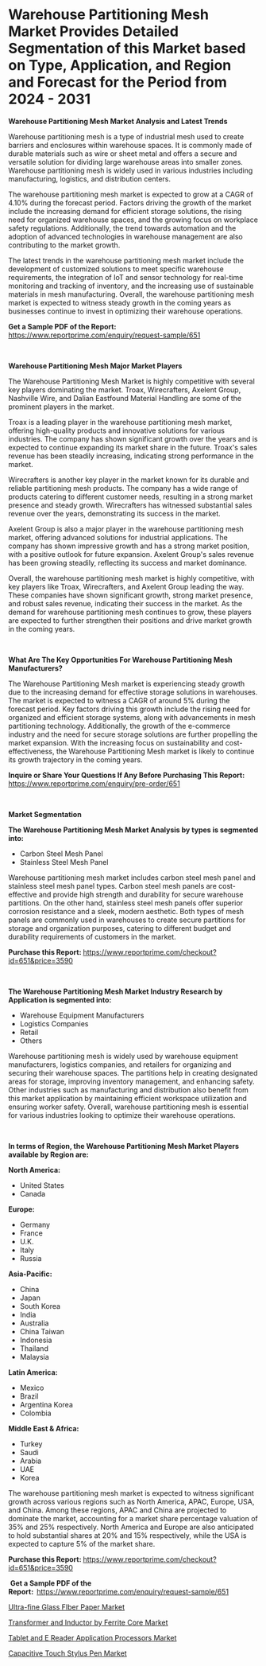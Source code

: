 <p><h1>Warehouse Partitioning Mesh Market Provides Detailed Segmentation of this Market based on Type, Application, and Region and Forecast for the Period from 2024 - 2031</h1></p><p><strong>Warehouse Partitioning Mesh Market Analysis and Latest Trends</strong></p>
<p><p>Warehouse partitioning mesh is a type of industrial mesh used to create barriers and enclosures within warehouse spaces. It is commonly made of durable materials such as wire or sheet metal and offers a secure and versatile solution for dividing large warehouse areas into smaller zones. Warehouse partitioning mesh is widely used in various industries including manufacturing, logistics, and distribution centers.</p><p>The warehouse partitioning mesh market is expected to grow at a CAGR of 4.10% during the forecast period. Factors driving the growth of the market include the increasing demand for efficient storage solutions, the rising need for organized warehouse spaces, and the growing focus on workplace safety regulations. Additionally, the trend towards automation and the adoption of advanced technologies in warehouse management are also contributing to the market growth.</p><p>The latest trends in the warehouse partitioning mesh market include the development of customized solutions to meet specific warehouse requirements, the integration of IoT and sensor technology for real-time monitoring and tracking of inventory, and the increasing use of sustainable materials in mesh manufacturing. Overall, the warehouse partitioning mesh market is expected to witness steady growth in the coming years as businesses continue to invest in optimizing their warehouse operations.</p></p>
<p><strong>Get a Sample PDF of the Report:&nbsp;</strong> <a href="https://www.reportprime.com/enquiry/request-sample/651">https://www.reportprime.com/enquiry/request-sample/651</a></p>
<p>&nbsp;</p>
<p><strong>Warehouse Partitioning Mesh Major Market Players</strong></p>
<p><p>The Warehouse Partitioning Mesh Market is highly competitive with several key players dominating the market. Troax, Wirecrafters, Axelent Group, Nashville Wire, and Dalian Eastfound Material Handling are some of the prominent players in the market. </p><p>Troax is a leading player in the warehouse partitioning mesh market, offering high-quality products and innovative solutions for various industries. The company has shown significant growth over the years and is expected to continue expanding its market share in the future. Troax's sales revenue has been steadily increasing, indicating strong performance in the market.</p><p>Wirecrafters is another key player in the market known for its durable and reliable partitioning mesh products. The company has a wide range of products catering to different customer needs, resulting in a strong market presence and steady growth. Wirecrafters has witnessed substantial sales revenue over the years, demonstrating its success in the market.</p><p>Axelent Group is also a major player in the warehouse partitioning mesh market, offering advanced solutions for industrial applications. The company has shown impressive growth and has a strong market position, with a positive outlook for future expansion. Axelent Group's sales revenue has been growing steadily, reflecting its success and market dominance.</p><p>Overall, the warehouse partitioning mesh market is highly competitive, with key players like Troax, Wirecrafters, and Axelent Group leading the way. These companies have shown significant growth, strong market presence, and robust sales revenue, indicating their success in the market. As the demand for warehouse partitioning mesh continues to grow, these players are expected to further strengthen their positions and drive market growth in the coming years.</p></p>
<p>&nbsp;</p>
<p><strong>What Are The Key Opportunities For Warehouse Partitioning Mesh Manufacturers?</strong></p>
<p><p>The Warehouse Partitioning Mesh market is experiencing steady growth due to the increasing demand for effective storage solutions in warehouses. The market is expected to witness a CAGR of around 5% during the forecast period. Key factors driving this growth include the rising need for organized and efficient storage systems, along with advancements in mesh partitioning technology. Additionally, the growth of the e-commerce industry and the need for secure storage solutions are further propelling the market expansion. With the increasing focus on sustainability and cost-effectiveness, the Warehouse Partitioning Mesh market is likely to continue its growth trajectory in the coming years.</p></p>
<p><strong>Inquire or Share Your Questions If Any Before Purchasing This Report:</strong> <a href="https://www.reportprime.com/enquiry/pre-order/651">https://www.reportprime.com/enquiry/pre-order/651</a></p>
<p>&nbsp;</p>
<p><strong>Market Segmentation</strong></p>
<p><strong>The Warehouse Partitioning Mesh Market Analysis by types is segmented into:</strong></p>
<p><ul><li>Carbon Steel Mesh Panel</li><li>Stainless Steel Mesh Panel</li></ul></p>
<p><p>Warehouse partitioning mesh market includes carbon steel mesh panel and stainless steel mesh panel types. Carbon steel mesh panels are cost-effective and provide high strength and durability for secure warehouse partitions. On the other hand, stainless steel mesh panels offer superior corrosion resistance and a sleek, modern aesthetic. Both types of mesh panels are commonly used in warehouses to create secure partitions for storage and organization purposes, catering to different budget and durability requirements of customers in the market.</p></p>
<p><strong>Purchase this Report:&nbsp;</strong><a href="https://www.reportprime.com/checkout?id=651&price=3590">https://www.reportprime.com/checkout?id=651&price=3590</a></p>
<p>&nbsp;</p>
<p><strong>The Warehouse Partitioning Mesh Market Industry Research by Application is segmented into:</strong></p>
<p><ul><li>Warehouse Equipment Manufacturers</li><li>Logistics Companies</li><li>Retail</li><li>Others</li></ul></p>
<p><p>Warehouse partitioning mesh is widely used by warehouse equipment manufacturers, logistics companies, and retailers for organizing and securing their warehouse spaces. The partitions help in creating designated areas for storage, improving inventory management, and enhancing safety. Other industries such as manufacturing and distribution also benefit from this market application by maintaining efficient workspace utilization and ensuring worker safety. Overall, warehouse partitioning mesh is essential for various industries looking to optimize their warehouse operations.</p></p>
<p>&nbsp;</p>
<p><strong>In terms of Region, the Warehouse Partitioning Mesh Market Players available by Region are:</strong></p>
<p>
    <p> <strong> North America: </strong>
        <ul>
            <li>United States</li>
            <li>Canada</li>
        </ul>
        </p> 
    <p> <strong> Europe: </strong>
        <ul>
            <li>Germany</li>
            <li>France</li>
            <li>U.K.</li>
            <li>Italy</li>
            <li>Russia</li>
        </ul>
        </p> 
    <p> <strong> Asia-Pacific: </strong>
        <ul>
            <li>China</li>
            <li>Japan</li>
            <li>South Korea</li>
            <li>India</li>
            <li>Australia</li>
            <li>China Taiwan</li>
            <li>Indonesia</li>
            <li>Thailand</li>
            <li>Malaysia</li>
        </ul>
        </p> 
    <p> <strong> Latin America: </strong>
        <ul>
            <li>Mexico</li>
            <li>Brazil</li>
            <li>Argentina Korea</li>
            <li>Colombia</li>
        </ul>
        </p> 
    <p> <strong> Middle East & Africa: </strong>
        <ul>
            <li>Turkey</li>
            <li>Saudi</li>
            <li>Arabia</li>
            <li>UAE</li>
            <li>Korea</li>
        </ul>
    </p>
    </p>
<p><p>The warehouse partitioning mesh market is expected to witness significant growth across various regions such as North America, APAC, Europe, USA, and China. Among these regions, APAC and China are projected to dominate the market, accounting for a market share percentage valuation of 35% and 25% respectively. North America and Europe are also anticipated to hold substantial shares at 20% and 15% respectively, while the USA is expected to capture 5% of the market share.</p></p>
<p><strong>Purchase this Report: </strong><a href="https://www.reportprime.com/checkout?id=651&price=3590">https://www.reportprime.com/checkout?id=651&price=3590</a></p>
<p>&nbsp;<strong>Get a Sample PDF of the Report:&nbsp;&nbsp;</strong><a href="https://www.reportprime.com/enquiry/request-sample/651">https://www.reportprime.com/enquiry/request-sample/651</a></p>
<p><strong></strong></p>
<p><p><a href="https://github.com/gamblestampleyjenny50m5sl6/Market-Research-Report-List-1/blob/main/ultra-fine-glass-fiber-paper-market.md">Ultra-fine Glass FIber Paper Market</a></p><p><a href="https://github.com/wwwkeltoum/Market-Research-Report-List-2/blob/main/transformer-and-inductor-by-ferrite-core-market.md">Transformer and Inductor by Ferrite Core Market</a></p><p><a href="https://issuu.com/reportprime-2/docs/tablet-and-e-reader-application-processors-market-">Tablet and E Reader Application Processors Market</a></p><p><a href="https://issuu.com/reportprime-2/docs/capacitive-touch-stylus-pen-market-size-2030.pptx">Capacitive Touch Stylus Pen Market</a></p></p>